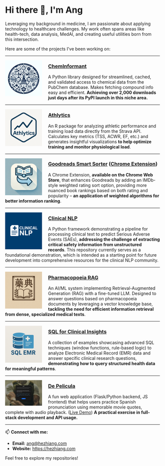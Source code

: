 

# Hi there 👋, I'm Ang

Leveraging my background in medicine, I am passionate about applying technology to healthcare challenges. My work often spans areas like health-tech, data analysis, MedAI, and creating useful utilities born from this intersection.

Here are some of the projects I've been working on:

---

<img src="https://github.com/HzaCode/ChemInformant/blob/main/images/logo.jpg?raw=true" width="120" align="left" style="margin-right: 20px; margin-bottom: 10px;"/>

### [ChemInformant](https://github.com/HzaCode/ChemInformant)

A Python library designed for streamlined, cached, and validated access to chemical data from the PubChem database. Makes fetching compound info easy and efficient. **Achieving over 2,000 downloads just days after its PyPI launch in this niche area.**
<br clear="left"/>

---

<img src="https://github.com/HzaCode/Athlytics/blob/main/image.png?raw=true" width="120" align="left" style="margin-right: 20px; margin-bottom: 10px;"/>

### [Athlytics](https://github.com/HzaCode/Athlytics)

An R package for analyzing athletic performance and training load data directly from the Strava API. Calculates key metrics (TSS, ACWR, EF, etc.) and generates insightful visualizations **to help optimize training and monitor physiological load**.
<br clear="left"/>

---

<img src="https://github.com/HzaCode/goodreads-smart-sorter/blob/main/logo.jpg?raw=true" width="120" align="left" style="margin-right: 20px; margin-bottom: 10px;"/>

### [Goodreads Smart Sorter](https://github.com/HzaCode/goodreads-smart-sorter) ([Chrome Extension](https://chromewebstore.google.com/detail/goodreads-smart-sort/plmelbcjajggffbbmopjdaepijjkdmid?utm_source=item-share-cb))

A Chrome Extension, **available on the Chrome Web Store**, that enhances Goodreads by adding an IMDb-style weighted rating sort option, providing more nuanced book rankings based on both rating and popularity – **an application of weighted algorithms for better information ranking**.
<br clear="left"/>

---

<img src="https://raw.githubusercontent.com/HzaCode/ClinNLP/refs/heads/main/logo.png" width="120" align="left" style="margin-right: 20px; margin-bottom: 10px;"/>

### [Clinical NLP](https://github.com/HzaCode/ClinNLP)

A Python framework demonstrating a pipeline for processing clinical text to predict Serious Adverse Events (SAEs), **addressing the challenge of extracting critical safety information from unstructured records**. This repository currently serves as a foundational demonstration, which is intended as a starting point for future development into comprehensive resources for the clinical NLP community.
<br clear="left"/>

---

<img src="https://raw.githubusercontent.com/HzaCode/ChinaPharma_Consulting/refs/heads/main/logo.png" width="120" align="left" style="margin-right: 20px; margin-bottom: 10px;"/>

### [Pharmacopoeia RAG](https://github.com/HzaCode/ChinaPharma_Consulting)

An AI/ML system implementing Retrieval-Augmented Generation (RAG) with a fine-tuned LLM. Designed to answer questions based on pharmacopoeia documents by leveraging a vector knowledge base, **tackling the need for efficient information retrieval from dense, specialized medical texts**.
<br clear="left"/>

---

<img src="https://raw.githubusercontent.com/HzaCode/emr-sql-queries-demo/refs/heads/main/logo.png" width="120" align="left" style="margin-right: 20px; margin-bottom: 10px;"/>

### [SQL for Clinical Insights](https://github.com/HzaCode/emr-sql-queries-demo)

A collection of examples showcasing advanced SQL techniques (window functions, rule-based logic) to analyze Electronic Medical Record (EMR) data and answer specific clinical research questions, **demonstrating how to query structured health data for meaningful patterns**.
<br clear="left"/>

---

<img src="https://github.com/HzaCode/de-pelicula/blob/main/demo.jpg?raw=true" width="120" align="left" style="margin-right: 20px; margin-bottom: 10px;"/>

### [De Pelicula](https://github.com/HzaCode/de-pelicula)

A fun web application (Flask/Python backend, JS frontend) that helps users practice Spanish pronunciation using memorable movie quotes, complete with audio playback. ([Live Demo](https://hezhiang.com/depelicula)) **A practical exercise in full-stack development and API usage.**
<br clear="left"/>

---

📫 **Connect with me:**

*   **Email:** [ang@hezhiang.com](mailto:ang@hezhiang.com)
*   **Website:** https://hezhiang.com

Feel free to explore my repositories!
